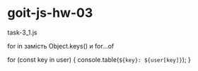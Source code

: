 # goit-js-hw-03

task-3_1.js

for in замість Object.keys() и for...of

for (const key in user) {
console.table(`${key}: ${user[key]}`);
}
